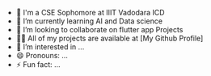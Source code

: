 - 🐣 I'm a CSE Sophomore at IIIT Vadodara ICD
- 🌻 I’m currently learning AI and Data science
- 💞️ I’m looking to collaborate on flutter app Projects
- 👨‍💻 All of my projects are available at [My Github Profile]
- 👀 I’m interested in ...
- 😄 Pronouns: ...
- ⚡ Fun fact: ...

<!---
sudeep-cse/sudeep-cse is a ✨ special ✨ repository because its `README.md` (this file) appears on your GitHub profile.
You can click the Preview link to take a look at your changes.
--->
